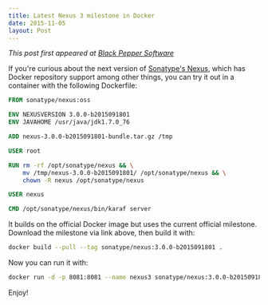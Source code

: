 ```yaml
---
title: Latest Nexus 3 milestone in Docker
date: 2015-11-05
layout: Post
---
```


*This post first appeared at [Black Pepper
Software](https://www.blackpepper.co.uk/blog/nexus-3-in-a-docker-container)*

If you're curious about the next version of [Sonatype's
Nexus](https://support.sonatype.com/entries/96157708), which has Docker
repository support among other things, you can try it out in a container
with the following Dockerfile:

```dockerfile
FROM sonatype/nexus:oss

ENV NEXUSVERSION 3.0.0-b2015091801
ENV JAVAHOME /usr/java/jdk1.7.0_76

ADD nexus-3.0.0-b2015091801-bundle.tar.gz /tmp

USER root

RUN rm -rf /opt/sonatype/nexus && \
    mv /tmp/nexus-3.0.0-b2015091801/ /opt/sonatype/nexus && \
    chown -R nexus /opt/sonatype/nexus

USER nexus

CMD /opt/sonatype/nexus/bin/karaf server
```

It builds on the official Docker image but uses the current official milestone. Download the milestone via link above, then build it with:

```sh
docker build --pull --tag sonatype/nexus:3.0.0-b2015091801 .
```

Now you can run it with:

```sh
docker run -d -p 8081:8081 --name nexus3 sonatype/nexus:3.0.0-b2015091801
```

Enjoy!
